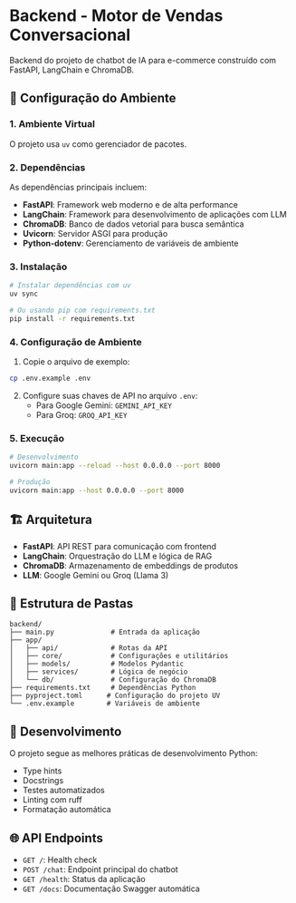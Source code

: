 # Backend - Motor de Vendas Conversacional

Backend do projeto de chatbot de IA para e-commerce construído com FastAPI, LangChain e ChromaDB.

## 🚀 Configuração do Ambiente

### 1. Ambiente Virtual
O projeto usa `uv` como gerenciador de pacotes. 

### 2. Dependências
As dependências principais incluem:
- **FastAPI**: Framework web moderno e de alta performance
- **LangChain**: Framework para desenvolvimento de aplicações com LLM
- **ChromaDB**: Banco de dados vetorial para busca semântica
- **Uvicorn**: Servidor ASGI para produção
- **Python-dotenv**: Gerenciamento de variáveis de ambiente

### 3. Instalação

```bash
# Instalar dependências com uv
uv sync

# Ou usando pip com requirements.txt
pip install -r requirements.txt
```

### 4. Configuração de Ambiente

1. Copie o arquivo de exemplo:
```bash
cp .env.example .env
```

2. Configure suas chaves de API no arquivo `.env`:
   - Para Google Gemini: `GEMINI_API_KEY`
   - Para Groq: `GROQ_API_KEY`

### 5. Execução

```bash
# Desenvolvimento
uvicorn main:app --reload --host 0.0.0.0 --port 8000

# Produção
uvicorn main:app --host 0.0.0.0 --port 8000
```

## 🏗️ Arquitetura

- **FastAPI**: API REST para comunicação com frontend
- **LangChain**: Orquestração do LLM e lógica de RAG
- **ChromaDB**: Armazenamento de embeddings de produtos
- **LLM**: Google Gemini ou Groq (Llama 3)

## 📁 Estrutura de Pastas

```
backend/
├── main.py              # Entrada da aplicação
├── app/
│   ├── api/             # Rotas da API
│   ├── core/            # Configurações e utilitários
│   ├── models/          # Modelos Pydantic
│   ├── services/        # Lógica de negócio
│   └── db/              # Configuração do ChromaDB
├── requirements.txt     # Dependências Python
├── pyproject.toml      # Configuração do projeto UV
└── .env.example        # Variáveis de ambiente
```

## 🔧 Desenvolvimento

O projeto segue as melhores práticas de desenvolvimento Python:
- Type hints
- Docstrings
- Testes automatizados
- Linting com ruff
- Formatação automática

## 🌐 API Endpoints

- `GET /`: Health check
- `POST /chat`: Endpoint principal do chatbot
- `GET /health`: Status da aplicação
- `GET /docs`: Documentação Swagger automática
